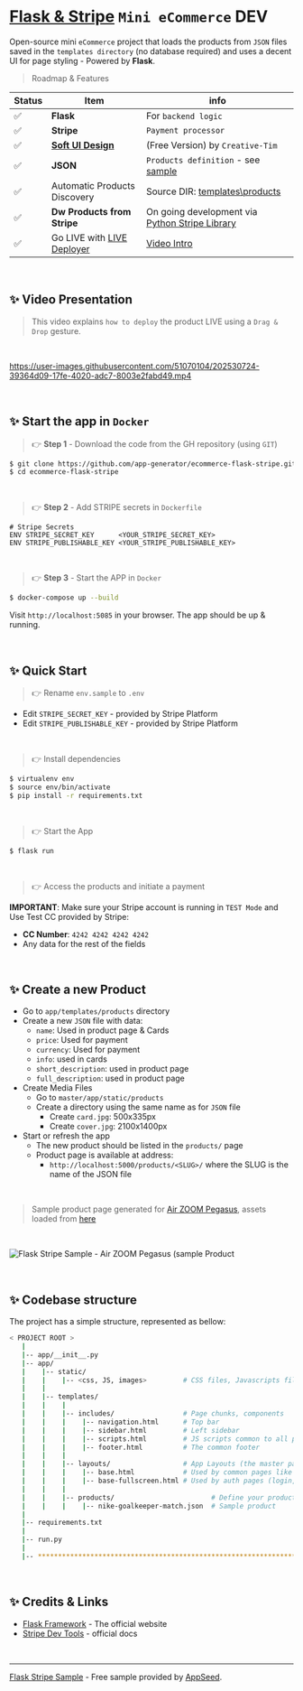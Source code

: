 # [Flask & Stripe](https://blog.appseed.us/flask-stripe-open-source-mini-ecommerce/) `Mini eCommerce` DEV

Open-source mini `eCommerce` project that loads the products from `JSON` files saved in the `templates directory` (no database required) and uses a decent UI for page styling - Powered by **Flask**.

> Roadmap & Features 

| Status | Item | info | 
| --- | --- | --- |
| ✅ | **Flask** | For `backend logic` |
| ✅ | **Stripe** | `Payment processor` |
| ✅ | **[Soft UI Design](https://www.creative-tim.com/product/soft-ui-design-system?AFFILIATE=128200)** | (Free Version) by `Creative-Tim` |
| ✅ | **JSON** | `Products definition` - see [sample](./app/templates/products/product-air-zoom-pegasus.json) |
| ✅ | Automatic Products Discovery | Source DIR: [templates\products](./app/templates/products) |
| ✅ | **Dw Products from Stripe** | On going development via [Python Stripe Library](https://pypi.org/project/python-stripe/) |
| ✅ | Go LIVE with [LIVE Deployer](https://appseed.us/go-live/) | [Video Intro](https://www.youtube.com/watch?v=iXjmWUNbTjA) |

<br />

## ✨ Video Presentation

> This video explains `how to deploy` the product LIVE using a `Drag & Drop` gesture.

<br /> 

https://user-images.githubusercontent.com/51070104/202530724-39364d09-17fe-4020-adc7-8003e2fabd49.mp4

<br />

## ✨ Start the app in `Docker`

> 👉 **Step 1** - Download the code from the GH repository (using `GIT`) 

```bash
$ git clone https://github.com/app-generator/ecommerce-flask-stripe.git
$ cd ecommerce-flask-stripe
```

<br />

> 👉 **Step 2** - Add STRIPE secrets in `Dockerfile`

```Dokerfile
# Stripe Secrets 
ENV STRIPE_SECRET_KEY      <YOUR_STRIPE_SECRET_KEY>
ENV STRIPE_PUBLISHABLE_KEY <YOUR_STRIPE_PUBLISHABLE_KEY>
```

<br />

> 👉 **Step 3** - Start the APP in `Docker`

```bash
$ docker-compose up --build 
```

Visit `http://localhost:5085` in your browser. The app should be up & running.

<br />

## ✨ Quick Start

> 👉 Rename `env.sample` to `.env`

- Edit `STRIPE_SECRET_KEY` - provided by Stripe Platform
- Edit `STRIPE_PUBLISHABLE_KEY` - provided by Stripe Platform

<br />

> 👉 Install dependencies

```bash
$ virtualenv env
$ source env/bin/activate
$ pip install -r requirements.txt
```

<br />

> 👉 Start the App

```bash
$ flask run
```

<br />

> 👉 Access the products and initiate a payment

**IMPORTANT**: Make sure your Stripe account is running in `TEST Mode` and Use Test CC provided by Stripe:

- **CC Number**: `4242 4242 4242 4242`
- Any data for the rest of the fields  

<br />

## ✨ Create a new Product

- Go to `app/templates/products` directory
- Create a new `JSON` file with data:
  - `name`: Used in product page & Cards
  - `price`: Used for payment
  - `currency`: Used for payment
  - `info`: used in cards 
  - `short_description`: used in product page
  - `full_description`: used in product page
- Create Media Files
  - Go to `master/app/static/products` 
  - Create a directory using the same name as for `JSON` file
    - Create `card.jpg`: 500x335px
    - Create `cover.jpg`: 2100x1400px
- Start or refresh the app
  - The new product should be listed in the `products/` page
  - Product page is available at address:
    - `http://localhost:5000/products/<SLUG>/` where the SLUG is the name of the JSON file 
  
<br />

> Sample product page generated for [Air ZOOM Pegasus](./app/templates/products/product-air-zoom-pegasus.json), assets loaded from [here](./app/static/products/product-air-zoom-pegasus)

<br />

![Flask Stripe Sample - Air ZOOM Pegasus (sample Product](https://user-images.githubusercontent.com/51070104/152586940-2f3b31fb-f067-487a-98ca-26d9e1936514.png)

<br />

## ✨ Codebase structure

The project has a simple structure, represented as bellow:

```bash
< PROJECT ROOT >
   |
   |-- app/__init__.py
   |-- app/
   |    |-- static/
   |    |    |-- <css, JS, images>         # CSS files, Javascripts files
   |    |
   |    |-- templates/
   |    |    |
   |    |    |-- includes/                 # Page chunks, components
   |    |    |    |-- navigation.html      # Top bar
   |    |    |    |-- sidebar.html         # Left sidebar
   |    |    |    |-- scripts.html         # JS scripts common to all pages
   |    |    |    |-- footer.html          # The common footer
   |    |    |
   |    |    |-- layouts/                  # App Layouts (the master pages)
   |    |    |    |-- base.html            # Used by common pages like index, UI
   |    |    |    |-- base-fullscreen.html # Used by auth pages (login, register)
   |    |    |
   |    |    |-- products/                        # Define your products here
   |    |    |    |-- nike-goalkeeper-match.json  # Sample product
   |
   |-- requirements.txt
   |
   |-- run.py
   |
   |-- ************************************************************************
```

<br />

## ✨ Credits & Links

- [Flask Framework](https://www.palletsprojects.com/p/flask/) - The official website
- [Stripe Dev Tools](https://stripe.com/docs/development) - official docs

<br />

---
[Flask Stripe Sample](https://blog.appseed.us/flask-stripe-open-source-mini-ecommerce/) - Free sample provided by [AppSeed](https://appseed.us).
